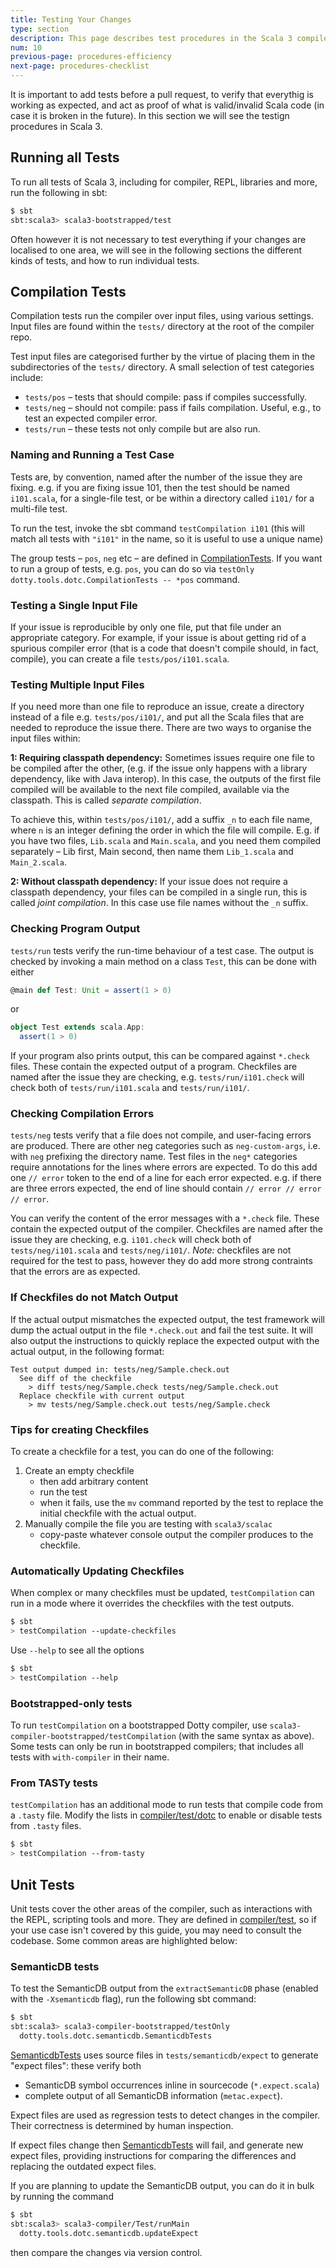 ```yaml
---
title: Testing Your Changes
type: section
description: This page describes test procedures in the Scala 3 compiler.
num: 10
previous-page: procedures-efficiency
next-page: procedures-checklist
---
```


It is important to add tests before a pull request, to verify that everythig is working as expected,
and act as proof of what is valid/invalid Scala code (in case it is broken in the future).
In this section we will see the testign procedures in Scala 3.

## Running all Tests

To run all tests of Scala 3, including for compiler, REPL, libraries and more, run the following in sbt:

```bash
$ sbt
sbt:scala3> scala3-bootstrapped/test
```

Often however it is not necessary to test everything if your changes are localised to one area,
we will see in the following sections the different kinds of tests, and how
to run individual tests.

## Compilation Tests

Compilation tests run the compiler over input files, using various settings. Input files
are found within the `tests/` directory at the root of the compiler repo.

Test input files are categorised further by the virtue of placing them in the subdirectories
of the `tests/` directory. A small selection of test categories include:

- `tests/pos` – tests that should compile: pass if compiles successfully.
- `tests/neg` – should not compile: pass if fails compilation. Useful, e.g., to test an expected compiler error.
- `tests/run` – these tests not only compile but are also run.

### Naming and Running a Test Case

Tests are, by convention, named after the number of the issue they are fixing.
e.g. if you are fixing issue 101, then the test should be named `i101.scala`, for a single-file test,
or be within a directory called `i101/` for a multi-file test.

To run the test, invoke the sbt command `testCompilation i101` (this will match all tests with `"i101"` in
the name, so it is useful to use a unique name)

The group tests – `pos`, `neg` etc – are defined in [CompilationTests]. If you want to run a group of tests, e.g.
`pos`, you can do so via `testOnly dotty.tools.dotc.CompilationTests -- *pos` command.

### Testing a Single Input File

If your issue is reproducible by only one file, put that file under an appropriate category.
For example, if your issue is about getting rid of a spurious compiler error (that is a code that doesn't compile should, in fact, compile), you can create a file `tests/pos/i101.scala`.

### Testing Multiple Input Files

If you need more than one file to reproduce an issue, create a directory instead of a file
e.g. `tests/pos/i101/`, and put all the Scala files that are needed to reproduce the issue there.
There are two ways to organise the input files within:

**1: Requiring classpath dependency:** Sometimes issues require one file to be compiled after the other,
(e.g. if the issue only happens with a library dependency, like with Java interop). In this case,
the outputs of the first file compiled will be available to the next file compiled, available via the classpath.
This is called *separate compilation*.

To achieve this, within `tests/pos/i101/`, add a suffix `_n` to each file name, where `n` is an integer defining the
order in which the file will compile. E.g. if you have two files, `Lib.scala` and `Main.scala`, and you need them
compiled separately – Lib first, Main second, then name them `Lib_1.scala` and `Main_2.scala`.

**2: Without classpath dependency:** If your issue does not require a classpath dependency, your files can be compiled
in a single run, this is called *joint compilation*. In this case use file names without the `_n` suffix.

### Checking Program Output

`tests/run` tests verify the run-time behaviour of a test case. The output is checked by invoking a main method
on a class `Test`, this can be done with either
```scala
@main def Test: Unit = assert(1 > 0)
```
or
```scala
object Test extends scala.App:
  assert(1 > 0)
```

If your program also prints output, this can be compared against `*.check` files.
These contain the expected output of a program. Checkfiles are named after the issue they are checking,
e.g. `tests/run/i101.check` will check both of `tests/run/i101.scala` and `tests/run/i101/`.

### Checking Compilation Errors

`tests/neg` tests verify that a file does not compile, and user-facing errors are produced. There are other neg
categories such as `neg-custom-args`, i.e. with `neg` prefixing the directory name. Test files in the `neg*`
categories require annotations for the lines where errors are expected. To do this add one `// error` token to the
end of a line for each error expected. e.g. if there are three errors expected, the end of line should contain
`// error // error // error`.

You can verify the content of the error messages with a `*.check` file. These contain the expected output of the
compiler. Checkfiles are named after the issue they are checking,
e.g. `i101.check` will check both of `tests/neg/i101.scala` and `tests/neg/i101/`.
*Note:* checkfiles are not required for the test to pass, however they do add more strong contraints that the errors
are as expected.

### If Checkfiles do not Match Output

If the actual output mismatches the expected output, the test framework will dump the actual output in the file
`*.check.out` and fail the test suite. It will also output the instructions to quickly replace the expected output
with the actual output, in the following format:

```
Test output dumped in: tests/neg/Sample.check.out
  See diff of the checkfile
    > diff tests/neg/Sample.check tests/neg/Sample.check.out
  Replace checkfile with current output
    > mv tests/neg/Sample.check.out tests/neg/Sample.check
```

### Tips for creating Checkfiles

To create a checkfile for a test, you can do one of the following:

1. Create an empty checkfile
   - then add arbitrary content
   - run the test
   - when it fails, use the `mv` command reported by the test to replace the initial checkfile with the actual output.
2. Manually compile the file you are testing with `scala3/scalac`
   - copy-paste whatever console output the compiler produces to the checkfile.

### Automatically Updating Checkfiles

When complex or many checkfiles must be updated, `testCompilation` can run in a mode where it overrides the
checkfiles with the test outputs.
```bash
$ sbt
> testCompilation --update-checkfiles
```

Use `--help` to see all the options
```bash
$ sbt
> testCompilation --help
```

### Bootstrapped-only tests

To run `testCompilation` on a bootstrapped Dotty compiler, use
`scala3-compiler-bootstrapped/testCompilation` (with the same syntax as above).
Some tests can only be run in bootstrapped compilers; that includes all tests
with `with-compiler` in their name.

### From TASTy tests

`testCompilation` has an additional mode to run tests that compile code from a `.tasty` file.
Modify the lists in [compiler/test/dotc] to enable or disable tests from `.tasty` files.

```bash
$ sbt
> testCompilation --from-tasty
```

## Unit Tests

Unit tests cover the other areas of the compiler, such as interactions with the REPL, scripting tools and more.
They are defined in [compiler/test], so if your use case isn't covered by this guide,
you may need to consult the codebase. Some common areas are highlighted below:

### SemanticDB tests

To test the SemanticDB output from the `extractSemanticDB` phase (enabled with the `-Xsemanticdb` flag), run the following sbt command:
```bash
$ sbt
sbt:scala3> scala3-compiler-bootstrapped/testOnly
  dotty.tools.dotc.semanticdb.SemanticdbTests
```

[SemanticdbTests] uses source files in `tests/semanticdb/expect` to generate "expect files":
these verify both
- SemanticDB symbol occurrences inline in sourcecode (`*.expect.scala`)
- complete output of all SemanticDB information (`metac.expect`).

Expect files are used as regression tests to detect changes in the compiler.
Their correctness is determined by human inspection.

If expect files change then [SemanticdbTests] will fail, and generate new expect files, providing instructions for
comparing the differences and replacing the outdated expect files.

If you are planning to update the SemanticDB output, you can do it in bulk by running the command
```bash
$ sbt
sbt:scala3> scala3-compiler/Test/runMain
  dotty.tools.dotc.semanticdb.updateExpect
```

then compare the changes via version control.


[CompilationTests]: https://github.com/lampepfl/dotty/blob/master/compiler/test/dotty/tools/dotc/CompilationTests.scala
[compiler/test]: https://github.com/lampepfl/dotty/blob/master/compiler/test/
[compiler/test/dotc]: https://github.com/lampepfl/dotty/tree/master/compiler/test/dotc
[SemanticdbTests]: https://github.com/lampepfl/dotty/blob/master/compiler/test/dotty/tools/dotc/semanticdb/SemanticdbTests.scala
